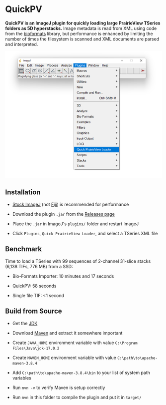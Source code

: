 # QuickPV

**QuickPV is an ImageJ plugin for quickly loading large PrairieView TSeries folders as 5D hyperstacks.** Image metadata is read from XML using code from the [bioformats](https://github.com/ome/bioformats/blob/master/components/formats-gpl/src/loci/formats/in/PrairieMetadata.java) library, but performance is enhanced by limiting the number of times the filesystem is scanned and XML documents are parsed and interpreted.

<div align='center'>
<img src='dev/screenshot.png'>
</div>

## Installation

* [Stock ImageJ](https://imagej.nih.gov/ij/download.html) (not [Fiji](https://fiji.sc/)) is recommended for performance

* Download the plugin `.jar` from the [Releases page](https://github.com/swharden/ImageJ-QuickPV/releases/) 

* Place the `.jar` in ImageJ's `plugins/` folder and restart ImageJ

* Click `Plugins`, `Quick PrairieView Loader`, and select a TSeries XML file

## Benchmark

Time to load a TSeries with 99 sequences of 2-channel 31-slice stacks (6,138 TIFs, 776 MB) from a SSD:

* Bio-Formats Importer: 10 minutes and 17 seconds

* QuickPV: 58 seconds

* Single file TIF: <1 second

## Build from Source

* Get the [JDK](https://www.oracle.com/java/technologies/downloads/)

* Download [Maven](https://maven.apache.org/download.cgi) and extract it somewhere important

* Create `JAVA_HOME` environment variable with value `C:\Program Files\Java\jdk-17.0.2`

* Create `MAVEN_HOME` environment variable with value `C:\path\to\apache-maven-3.8.4`

* Add `C:\path\to\apache-maven-3.8.4\bin` to your list of system path variables

* Run `mvn -v` to verify Maven is setup correctly

* Run `mvn` in this folder to compile the plugin and put it in `target/`

